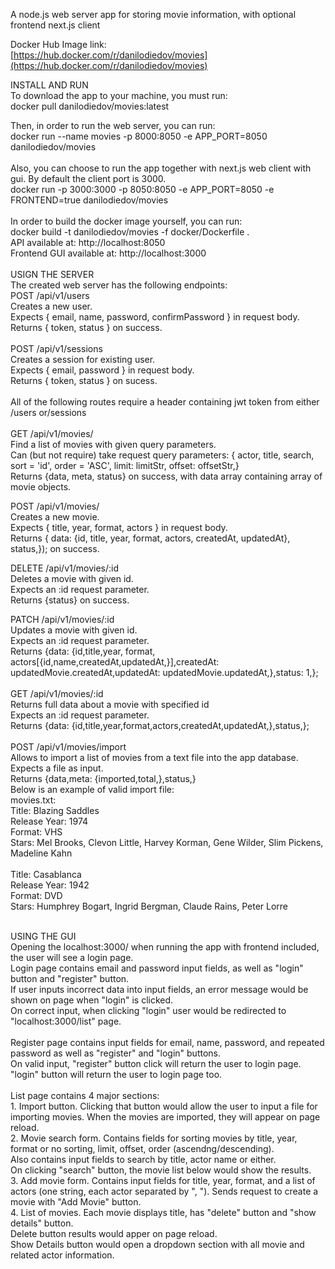 A node.js web server app for storing movie information, with optional frontend next.js client

Docker Hub Image link:  
[https://hub.docker.com/r/danilodiedov/movies](https://hub.docker.com/r/danilodiedov/movies)


INSTALL AND RUN <br>
To download the app to your machine, you must run: <br>
docker pull danilodiedov/movies:latest

Then, in order to run the web server, you can run: <br>
docker run --name movies -p 8000:8050 -e APP_PORT=8050 danilodiedov/movies <br>
<br>
Also, you can choose to run the app together with next.js web client with gui. By default the client port is 3000. <br>
docker run -p 3000:3000 -p 8050:8050 -e APP_PORT=8050 -e FRONTEND=true danilodiedov/movies<br>
<br>
In order to build the docker image yourself, you can run: <br>
docker build -t danilodiedov/movies -f docker/Dockerfile . <br>
API available at: http://localhost:8050 <br>
Frontend GUI available at: http://localhost:3000<br>
<br>
USIGN THE SERVER<br>
The created web server has the following endpoints:<br>
POST /api/v1/users<br>
Creates a new user. <br>
Expects { email, name, password, confirmPassword } in request body.<br>
Returns { token, status } on success.<br>
<br>
POST /api/v1/sessions<br>
Creates a session for existing user.<br>
Expects { email, password } in request body.<br>
Returns { token, status } on sucess.<br>
<br>
All of the following routes require a header containing jwt token from either /users or/sessions<br>
<br>
GET /api/v1/movies/<br>
Find a list of movies with given query parameters.<br>
Can (but not require) take request query parameters: { actor, title, search, sort = 'id', order = 'ASC', limit: limitStr, offset: offsetStr,}<br>
Returns {data, meta, status} on success, with data array containing array of movie objects.<br>

POST /api/v1/movies/ <br>
Creates a new movie.<br>
Expects { title, year, format, actors } in request body.<br>
Returns { data: {id, title, year, format, actors, createdAt, updatedAt}, status,}); on success.<br>

DELETE /api/v1/movies/:id<br>
Deletes a movie with given id.<br>
Expects an :id request parameter.<br>
Returns {status} on success.<br>

PATCH /api/v1/movies/:id<br>
Updates a movie with given id.<br>
Expects  an :id request parameter.<br>
Returns {data: {id,title,year, format, actors[{id,name,createdAt,updatedAt,}],createdAt: updatedMovie.createdAt,updatedAt: updatedMovie.updatedAt,},status: 1,};<br>
<br>
GET /api/v1/movies/:id<br>
Returns full data about a movie with specified id<br>
Expects an :id request parameter.<br>
Returns {data: {id,title,year,format,actors,createdAt,updatedAt,},status,};<br>
<br>
POST /api/v1/movies/import<br>
Allows to import a list of movies from a text file into the app database.<br>
Expects a file as input.<br>
Returns {data,meta: {imported,total,},status,}<br>
Below is an example of valid import file:<br>
movies.txt:<br>
Title: Blazing Saddles<br>
Release Year: 1974<br>
Format: VHS<br>
Stars: Mel Brooks, Clevon Little, Harvey Korman, Gene Wilder, Slim Pickens, Madeline Kahn<br>
<br>
Title: Casablanca<br>
Release Year: 1942<br>
Format: DVD<br>
Stars: Humphrey Bogart, Ingrid Bergman, Claude Rains, Peter Lorre<br>

<br>
USING THE GUI<br>
Opening the localhost:3000/ when running the app with frontend included, the user will see a login page.<br>
Login page contains email and password input fields, as well as "login" button and "register" button.<br>
If user inputs incorrect data into input fields, an error message would be shown on page when "login" is clicked.<br>
On correct input, when clicking "login" user would be redirected to "localhost:3000/list" page.<br>
<br>
Register page contains input fields for email, name, password, and repeated password as well as "register" and "login" buttons.<br>
On valid input, "register" button click will return the user to login page.<br>
"login" button will return the user to login page too.<br>
<br>
List page contains 4 major sections:<br>
1. Import button. Clicking that button would allow the user to input a file for importing movies. When the movies are imported, they will appear on page reload.<br>
2. Movie search form. Contains fields for sorting movies by title, year, format or no sorting, limit, offset, order (ascendng/descending).<br>
Also contains input fields to search by title, actor name or either.<br>
On clicking "search" button, the movie list below would show the results.<br>
3. Add movie form. Contains input fields for title, year, format, and a list of actors (one string, each actor separated by ", "). Sends request to create a movie with "Add Movie" button.<br>
4. List of movies. Each movie displays title, has "delete" button and "show details" button. <br>
Delete button results would apper on page reload. <br>
Show Details button would open a dropdown section with all movie and related actor information. <br>
